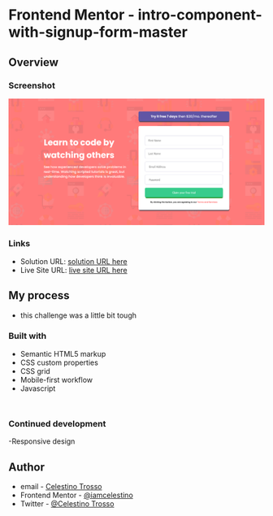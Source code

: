 # Frontend Mentor - intro-component-with-signup-form-master


## Overview

### Screenshot
![](./images/Screenshot%202023-08-28%20at%2009-59-24%20Frontend%20Mentor%20Intro%20component%20with%20sign%20up%20form.png)


### Links
- Solution URL: [solution URL here](https://github.com/iamcelestino/intro-component-with-signup-form-master.git)
- Live Site URL: [live site URL here](https://iamcelestino.github.io/intro-component-with-signup-form-master/)

## My process

- this challenge was a little bit tough

### Built with

- Semantic HTML5 markup
- CSS custom properties
- CSS grid
- Mobile-first workflow
- Javascript
```
```
```
```
### Continued development
-Responsive design

## Author
- email - [Celestino Trosso](trcelestino488@gmail.com)
- Frontend Mentor - [@iamcelestino](https://www.frontendmentor.io/profile/iamcelestino)
- Twitter - [@Celestino Trosso](https://twitter.com/CTrosso)

